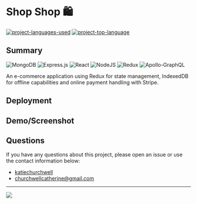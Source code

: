 # Shop Shop :shopping:
  [![project-languages-used](https://img.shields.io/github/languages/count/katiechurchwell/shop-shop?color=important)](https://github.com/katiechurchwell/shop-shop)
  [![project-top-language](https://img.shields.io/github/languages/top/katiechurchwell/shop-shop?color=blueviolet)](https://github.com/katiechurchwell/shop-shop)


## Summary
![MongoDB](https://img.shields.io/badge/MongoDB-%234ea94b.svg?style=flat&logo=mongodb&logoColor=white)
![Express.js](https://img.shields.io/badge/express.js-%23404d59.svg?style=flat&logo=express&logoColor=%2361DAFB)
![React](https://img.shields.io/badge/react-%2320232a.svg?style=flat&logo=react&logoColor=%2361DAFB)
![NodeJS](https://img.shields.io/badge/node.js-6DA55F?style=flat&logo=node.js&logoColor=white)
![Redux](https://img.shields.io/badge/redux-%23593d88.svg?style=flat&logo=redux&logoColor=white)
![Apollo-GraphQL](https://img.shields.io/badge/-ApolloGraphQL-311C87?style=flat&logo=apollo-graphql)

An e-commerce application using Redux for state management, IndexedDB for offline capabilities and online payment handling with Stripe.
## Deployment


## Demo/Screenshot

## Questions
  If you have any questions about this project, please open an issue or use the contact information below:
  * [katiechurchwell](https://www.github.com/katiechurchwell)
  * [churchwellcatherine@gmail.com](mailto:churchwellcatherine@gmail.com)


---
  ![](https://img.shields.io/badge/license-MIT-blue)